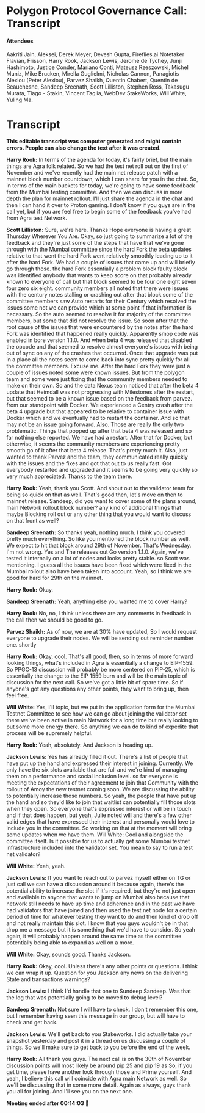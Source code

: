 # Polygon Protocol Governance Call: Transcript

#### Attendees

Aakriti Jain, Aleksei, Derek Meyer, Devesh Gupta, Fireflies.ai Notetaker Flavian, Frisson, Harry Rook, Jackson Lewis, Jerome de Tychey, Junji Hashimoto, Justice Conder, Mariano Conti, Mateusz Rzeszowski, Michel Muniz, Mike Brucken, Mirella Guglielmi, Nicholas Cannon, Panagiotis Alexiou (Peter Alexiou), Parvez Shaikh, Quentin Chabert, Quentin de Beauchesne, Sandeep Sreenath, Scott Lilliston, Stephen Ross, Takasugu Murata, Tiago - Stakin, Vincent Taglia, WebDev StakeWorks, Will White, Yuling Ma.

# Transcript

**This editable transcript was computer generated and might contain errors. People can also change the text after it was created.**

**Harry Rook:** In terms of the agenda for today, it's fairly brief, but the main things are Agra folk related. So we had the test net roll out on the first of November and we've recently had the main net release patch with a mainnet block number countdown, which I can share for you in the chat. So, in terms of the main buckets for today, we're going to have some feedback from the Mumbai testing committee. And then we can discuss in more depth the plan for mainnet rollout. I'll just share the agenda in the chat and then I can hand it over to Proton gaming. I don't know if you guys are in the call yet, but if you are feel free to begin some of the feedback you've had from Agra test Network.

**Scott Lilliston:** Sure, we're here. Thanks Hope everyone is having a great Thursday Wherever You Are. Okay, so just going to summarize a lot of the feedback and they're just some of the steps that have that we've gone through with the Mumbai committee since the hard Fork the beta updates relative to that went the hard Fork went relatively smoothly leading up to it after the hard Fork. We had a couple of issues that came up and will briefly go through those. the hard Fork essentially a problem block faulty block was identified anybody that wants to keep score on that probably already known to everyone of call but that block seemed to be four one eight seven four zero six eight. community members all noted that there were issues with the century notes stalling or crashing out after that block some of the committee members saw Auto restarts for their Century which resolved the issues some not we can provide which at some point if that information is necessary. So the auto seemed to resolve it for majority of the committee members, but some that did not resolve the issue. So soon after that the root cause of the issues that were encountered by the notes after the hard Fork was identified that happened really quickly. Apparently smop code was enabled in bore version 1.1.0. And when beta 4 was released that disabled the opcode and that seemed to resolve almost everyone's issues with being out of sync on any of the crashes that occurred.
Once that upgrade was put in a place all the notes seem to come back into sync pretty quickly for all the committee members. Excuse me. After the hard Fork they were just a couple of issues noted some were known issues. But from the polygon team and some were just fixing that the community members needed to make on their own. So and the data Nexus team noticed that after the beta 4 update that Heimdall was not progressing with Milestones after the restart, but that seemed to be a known issue based on the feedback from parvez. 
from our standpoint with Docker. We experienced a Centry crash after the beta 4 upgrade but that appeared to be relative to container issue with Docker which and we eventually had to restart the container. And so that may not be an issue going forward. Also. Those are really the only two problematic. Things that popped up after that beta 4 was released and so far nothing else reported. We have had a restart.
After that for Docker, but otherwise, it seems the community members are experiencing pretty smooth go of it after that beta 4 release.
That's pretty much it. Also, just wanted to thank Parvez and the team, they communicated really quickly with the issues and the fixes and got that out to us really fast. Got everybody restarted and upgraded and it seems to be going very quickly so very much appreciated. Thanks to the team there.

**Harry Rook:** Yeah, thank you Scott. And shout out to the validator team for being so quick on that as well.
That's good then, let's move on then to mainnet release.
Sandeep, did you want to cover some of the plans around, main Network rollout block number? any kind of additional things that maybe Blocking roll out or any other thing that you would want to discuss on that front as well?

**Sandeep Sreenath:** So thanks yeah, nothing much. I think you covered pretty much everything. So like you mentioned the block number as well. We expect to hit that block around 29th of November. That's Wednesday. I'm not wrong. Yes and The releases out Go version 1.1.0. Again, we've tested it internally on a lot of nodes and looks pretty stable. so Scott was mentioning. I guess all the issues have been fixed which were fixed in the Mumbai rollout also have been taken into account. Yeah, so I think we are good for hard for 29th on the mainnet.

**Harry Rook:** Okay.

**Sandeep Sreenath:** Yeah, anything else you wanted me to cover Harry?

**Harry Rook:** No, no, I think unless there are any comments in feedback  in the call then we should be good to go.

**Parvez Shaikh:** As of now, we are at 30% have updated, So I would request everyone to upgrade their nodes. We will be sending out reminder number one. shortly

**Harry Rook:** Okay, cool. That's all good, then, so in terms of more forward looking things, what's included in Agra is essentially a change to EIP-1559. So PPGC-13 discussion will probably be more centered on PIP-25, which is essentially the change to the EIP 1559 burn and will be the main topic of discussion for the next call. So we've got a little bit of spare time. So if anyone's got any questions any other points, they want to bring up, then feel free.

**Will White:** Yes, I'll topic, but we put in the application form for the Mumbai Testnet Committee to see how we can go about joining the validator set there we've been active in main Network for a long time but really looking to put some more energy there. So anything we can do to kind of expedite that process will be supremely helpful.

**Harry Rook:** Yeah, absolutely. And Jackson is heading up.

**Jackson Lewis:** Yes has already filled it out. There's a list of people that have put up the hand and expressed their interest in joining. Currently. We only have the six slots available that are full and we're kind of managing them on a performance and social inclusion level. so far everyone is meeting the expectations of their agreement to join that Community with the rollout of Amoy the new testnet coming soon.
We are discussing the ability to potentially increase those numbers. So yeah, the people that have put up the hand and so they'd like to join that waitlist can potentially fill those slots when they open. So everyone that's expressed interest or will be in touch and if that does happen, but yeah, Julie noted will and there's a few other valid edges that have expressed their interest and personally would love to include you in the committee. So working on that at the moment will bring some updates when we have them.
Will White: Cool and alongside the committee itself. Is it possible for us to actually get some Mumbai testnet infrastructure included into the validator set. You mean to say to run a test net validator?

**Will White:** Yeah, yeah.

**Jackson Lewis:** If you want to reach out to parvez myself either on TG or just call we can have a discussion around it because again, there's the potential ability to increase the slot if it's required, but they're not just open and available to anyone that wants to jump on Mumbai also because that network still needs to have up time and adherence and in the past we have had validators that have joined and then used the test net node for a certain period of time for whatever testing they want to do and then kind of drop off and not really maintain this slot. I know that you guys wouldn't be in that drop me a message but it is something that we'd have to consider. So yeah again, it will probably happen around the same time as the committee potentially being able to expand as well on a more.

**Will White:** Okay, sounds good. Thanks Jackson.

**Harry Rook:** Okay, cool. Unless there's any other points or questions. I think we can wrap it up.
Question for you Jackson any news on the delivering State and transactions warnings?

**Jackson Lewis:** I think I'd handle that one to Sundeep Sandeep. Was that the log that was potentially going to be moved to debug level?

**Sandeep Sreenath:** Not sure I will have to check. I don't remember this one, but I remember having seen this message in our group, but will have to check and get back.

**Jackson Lewis:** We'll get back to you Stakeworks. I did actually take your snapshot yesterday and post it in a thread on us discussing a couple of things. So we'll make sure to get back to you before the end of the week.

**Harry Rook:** All thank you guys. The next call is on the 30th of November discussion points will most likely be around pip 25 and pip 19 as So, if you get time, please have another look through those and Prime yourself. And yeah, I believe this call will coincide with Agra main Network as well. So we'll be discussing that in some more detail. Again as always, guys thank you all for joining. And I'll see you on the next one.

**Meeting ended after 00:14:03 👋**

